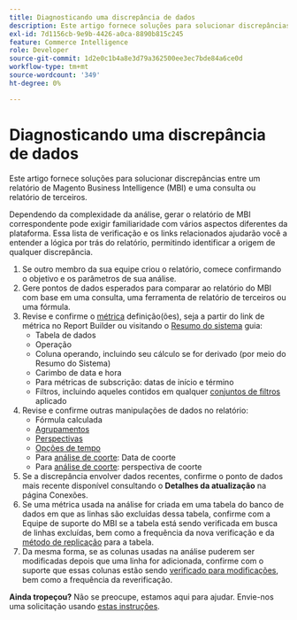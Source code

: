 ```yaml
---
title: Diagnosticando uma discrepância de dados
description: Este artigo fornece soluções para solucionar discrepâncias entre um relatório de Magento Business Intelligence (MBI) e uma consulta ou relatório de terceiros.
exl-id: 7d1156cb-9e9b-4426-a0ca-8890b815c245
feature: Commerce Intelligence
role: Developer
source-git-commit: 1d2e0c1b4a8e3d79a362500ee3ec7bde84a6ce0d
workflow-type: tm+mt
source-wordcount: '349'
ht-degree: 0%

---
```


# Diagnosticando uma discrepância de dados

Este artigo fornece soluções para solucionar discrepâncias entre um relatório de Magento Business Intelligence (MBI) e uma consulta ou relatório de terceiros.

Dependendo da complexidade da análise, gerar o relatório de MBI correspondente pode exigir familiaridade com vários aspectos diferentes da plataforma. Essa lista de verificação e os links relacionados ajudarão você a entender a lógica por trás do relatório, permitindo identificar a origem de qualquer discrepância.

1. Se outro membro da sua equipe criou o relatório, comece confirmando o objetivo e os parâmetros de sua análise.
1. Gere pontos de dados esperados para comparar ao relatório do MBI com base em uma consulta, uma ferramenta de relatório de terceiros ou uma fórmula.
1. Revise e confirme o [métrica](https://experienceleague.adobe.com/docs/commerce-business-intelligence/mbi/build/reports/ess-manage-data-metrics.html) definição(ões), seja a partir do link de métrica no Report Builder ou visitando o [Resumo do sistema](https://support.magento.com/hc/en-us/articles/360016730971-Understand-View-definitions-of-metrics-filters-columns-and-column-references-in-the-System-Summary) guia:
   * Tabela de dados
   * Operação
   * Coluna operando, incluindo seu cálculo se for derivado (por meio do Resumo do Sistema)
   * Carimbo de data e hora
   * Para métricas de subscrição: datas de início e término
   * Filtros, incluindo aqueles contidos em qualquer [conjuntos de filtros](https://experienceleague.adobe.com/docs/commerce-business-intelligence/mbi/build/reports/ess-manage-data-filters.html) aplicado
1. Revise e confirme outras manipulações de dados no relatório:
   * Fórmula calculada
   * [Agrupamentos](https://experienceleague.adobe.com/docs/commerce-business-intelligence/mbi/tutorials/using-visual-report-builder.html#groupby)
   * [Perspectivas](https://experienceleague.adobe.com/docs/commerce-business-intelligence/mbi/tutorials/using-visual-report-builder.html)
   * [Opções de tempo](https://experienceleague.adobe.com/docs/commerce-business-intelligence/mbi/tutorials/using-visual-report-builder.html)
   * Para [análise de coorte](https://support.magento.com/hc/en-us/articles/360016504632-Create-cohort-analysis): Data de coorte
   * Para [análise de coorte](https://support.magento.com/hc/en-us/articles/360016504632-Create-cohort-analysis): perspectiva de coorte
1. Se a discrepância envolver dados recentes, confirme o ponto de dados mais recente disponível consultando o **Detalhes da atualização** na página Conexões.
1. Se uma métrica usada na análise for criada em uma tabela do banco de dados em que as linhas são excluídas dessa tabela, confirme com a Equipe de suporte do MBI se a tabela está sendo verificada em busca de linhas excluídas, bem como a frequência da nova verificação e da [método de replicação](https://experienceleague.adobe.com/docs/commerce-business-intelligence/mbi/best-practices/data/opt-db-analysis.html) para a tabela.
1. Da mesma forma, se as colunas usadas na análise puderem ser modificadas depois que uma linha for adicionada, confirme com o suporte que essas colunas estão sendo [verificado para modificações](https://experienceleague.adobe.com/docs/commerce-business-intelligence/mbi/analyze/warehouse-manager/cfg-data-rechecks.html), bem como a frequência da reverificação.

**Ainda tropeçou?** Não se preocupe, estamos aqui para ajudar. Envie-nos uma solicitação usando [estas instruções](/help/troubleshooting/miscellaneous/mbi-data-discrepancies.md).
